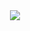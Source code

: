 <div align="center">
  <img src="https://github.com/knockinthecave/knockinthecave/assets/101691440/92118a53-c5b6-40bc-b130-bf8c398d7b51" />
</div>
